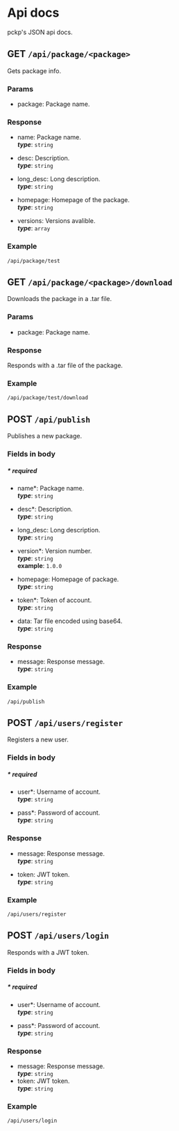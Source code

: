 # Api docs
pckp's JSON api docs.

## GET `/api/package/<package>`
Gets package info.

### Params
- package: Package name.

### Response
- name: Package name.  
***type***: `string`

- desc: Description.  
***type***: `string`

- long_desc: Long description.  
***type***: `string`

- homepage: Homepage of the package.  
***type***: `string`

- versions: Versions avalible.  
***type***: `array`

### Example
`/api/package/test`

## GET `/api/package/<package>/download`
Downloads the package in a .tar file.

### Params
- package: Package name.

### Response
Responds with a .tar file of the package.

### Example
`/api/package/test/download`

## POST `/api/publish`
Publishes a new package.

### Fields in body
##### \* required
- name*: Package name.  
***type***: `string`

- desc*: Description.  
***type***: `string`

- long_desc: Long description.  
***type***: `string`

- version*: Version number.  
***type***: `string`  
**example**: `1.0.0`

- homepage: Homepage of package.  
***type***: `string`

- token*: Token of account.  
***type***: `string`

- data: Tar file encoded using base64.   
***type***: `string`

### Response
- message: Response message.  
***type***: `string`

### Example
`/api/publish`

## POST `/api/users/register`
Registers a new user.

### Fields in body
##### \* required
- user*: Username of account.  
***type***: `string`

- pass*: Password of account.  
***type***: `string`

### Response
- message: Response message.  
***type***: `string`

- token: JWT token.  
***type***: `string`

### Example
`/api/users/register`

## POST `/api/users/login`
Responds with a JWT token.

### Fields in body
##### \* required
- user*: Username of account.  
***type***: `string`

- pass*: Password of account.  
***type***: `string`

### Response
- message: Response message.  
***type***: `string`
- token: JWT token.  
***type***: `string`

### Example
`/api/users/login`
